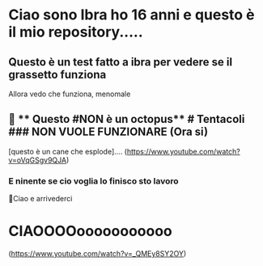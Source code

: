 # Ciao sono Ibra ho 16 anni e questo è il mio repository.....
## Questo è un test fatto a ibra per vedere se il grassetto funziona
Allora vedo che funziona, menomale
## 🐙 ** Questo #NON è un octopus** # Tentacoli ### NON VUOLE FUNZIONARE (Ora si)
[questo è un cane che esplode].... (https://www.youtube.com/watch?v=oVqGSgv9QJA)
### E ninente se cio voglia lo finisco sto lavoro
👋Ciao e arrivederci 
# CIAOOOOooooooooooo
(https://www.youtube.com/watch?v=_QMEy8SY2OY)
